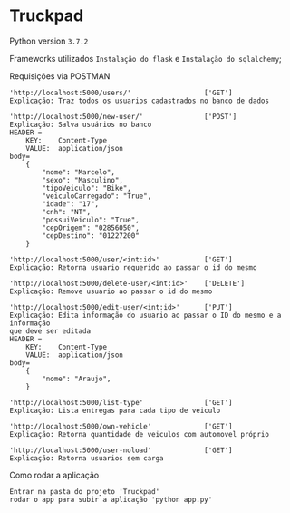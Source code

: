 # Truckpad

Python version `3.7.2`

Frameworks utilizados `Instalação do flask` e `Instalação do sqlalchemy`;


Requisições via POSTMAN

    'http://localhost:5000/users/'                  ['GET']
    Explicação: Traz todos os usuarios cadastrados no banco de dados
    
    'http://localhost:5000/new-user/'               ['POST']
    Explicação: Salva usuários no banco
    HEADER = 
        KEY:    Content-Type
        VALUE:  application/json
    body=
        {
            "nome": "Marcelo",
            "sexo": "Masculino",
            "tipoVeiculo": "Bike",
            "veiculoCarregado": "True",
            "idade": "17",
            "cnh": "NT",
            "possuiVeiculo": "True",
            "cepOrigem": "02856050",
            "cepDestino": "01227200"
        }
    
    'http://localhost:5000/user/<int:id>'           ['GET']
    Explicação: Retorna usuario requerido ao passar o id do mesmo
    
    'http://localhost:5000/delete-user/<int:id>'    ['DELETE']
    Explicação: Remove usuario ao passar o id do mesmo
    
    'http://localhost:5000/edit-user/<int:id>'      ['PUT']
    Explicação: Edita informação do usuario ao passar o ID do mesmo e a informação
    que deve ser editada
    HEADER = 
        KEY:    Content-Type
        VALUE:  application/json
    body=
        {
            "nome": "Araujo",
        }
    
    'http://localhost:5000/list-type'               ['GET']
    Explicação: Lista entregas para cada tipo de veiculo
    
    'http://localhost:5000/own-vehicle'             ['GET']
    Explicação: Retorna quantidade de veiculos com automovel próprio
    
    'http://localhost:5000/user-noload'             ['GET']
    Explicação: Retorna usuarios sem carga

Como rodar a aplicação

    Entrar na pasta do projeto 'Truckpad'
    rodar o app para subir a aplicação 'python app.py'